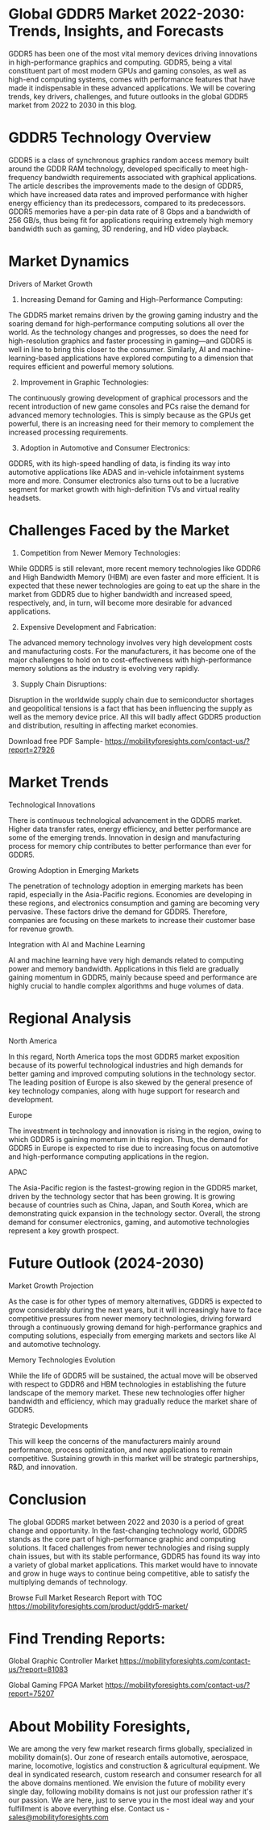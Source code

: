 # Global GDDR5 Market 2022-2030: Trends, Insights, and Forecasts

GDDR5 has been one of the most vital memory devices driving innovations in high-performance graphics and computing. GDDR5, being a vital constituent part of most modern GPUs and gaming consoles, as well as high-end computing systems, comes with performance features that have made it indispensable in these advanced applications. We will be covering trends, key drivers, challenges, and future outlooks in the global GDDR5 market from 2022 to 2030 in this blog.

# GDDR5 Technology Overview

GDDR5 is a class of synchronous graphics random access memory built around the GDDR RAM technology, developed specifically to meet high-frequency bandwidth requirements associated with graphical applications. The article describes the improvements made to the design of GDDR5, which have increased data rates and improved performance with higher energy efficiency than its predecessors, compared to its predecessors. GDDR5 memories have a per-pin data rate of 8 Gbps and a bandwidth of 256 GB/s, thus being fit for applications requiring extremely high memory bandwidth such as gaming, 3D rendering, and HD video playback.

# Market Dynamics

Drivers of Market Growth

1. Increasing Demand for Gaming and High-Performance Computing:

The GDDR5 market remains driven by the growing gaming industry and the soaring demand for high-performance computing solutions all over the world. As the technology changes and progresses, so does the need for high-resolution graphics and faster processing in gaming—and GDDR5 is well in line to bring this closer to the consumer. Similarly, AI and machine-learning-based applications have explored computing to a dimension that requires efficient and powerful memory solutions.

2. Improvement in Graphic Technologies:

The continuously growing development of graphical processors and the recent introduction of new game consoles and PCs raise the demand for advanced memory technologies. This is simply because as the GPUs get powerful, there is an increasing need for their memory to complement the increased processing requirements.

3. Adoption in Automotive and Consumer Electronics:

GDDR5, with its high-speed handling of data, is finding its way into automotive applications like ADAS and in-vehicle infotainment systems more and more. Consumer electronics also turns out to be a lucrative segment for market growth with high-definition TVs and virtual reality headsets.

# Challenges Faced by the Market

1. Competition from Newer Memory Technologies:

While GDDR5 is still relevant, more recent memory technologies like GDDR6 and High Bandwidth Memory (HBM) are even faster and more efficient. It is expected that these newer technologies are going to eat up the share in the market from GDDR5 due to higher bandwidth and increased speed, respectively, and, in turn, will become more desirable for advanced applications.

2. Expensive Development and Fabrication:

The advanced memory technology involves very high development costs and manufacturing costs. For the manufacturers, it has become one of the major challenges to hold on to cost-effectiveness with high-performance memory solutions as the industry is evolving very rapidly.

3. Supply Chain Disruptions:

Disruption in the worldwide supply chain due to semiconductor shortages and geopolitical tensions is a fact that has been influencing the supply as well as the memory device price. All this will badly affect GDDR5 production and distribution, resulting in affecting market economies.

Download free PDF Sample- https://mobilityforesights.com/contact-us/?report=27926

# Market Trends

Technological Innovations

There is continuous technological advancement in the GDDR5 market. Higher data transfer rates, energy efficiency, and better performance are some of the emerging trends. Innovation in design and manufacturing process for memory chip contributes to better performance than ever for GDDR5.

Growing Adoption in Emerging Markets

The penetration of technology adoption in emerging markets has been rapid, especially in the Asia-Pacific regions. Economies are developing in these regions, and electronics consumption and gaming are becoming very pervasive. These factors drive the demand for GDDR5. Therefore, companies are focusing on these markets to increase their customer base for revenue growth.

Integration with AI and Machine Learning

AI and machine learning have very high demands related to computing power and memory bandwidth. Applications in this field are gradually gaining momentum in GDDR5, mainly because speed and performance are highly crucial to handle complex algorithms and huge volumes of data.

# Regional Analysis

North America


In this regard, North America tops the most GDDR5 market exposition because of its powerful technological industries and high demands for better gaming and improved computing solutions in the technology sector. The leading position of Europe is also skewed by the general presence of key technology companies, along with huge support for research and development.

Europe

The investment in technology and innovation is rising in the region, owing to which GDDR5 is gaining momentum in this region. Thus, the demand for GDDR5 in Europe is expected to rise due to increasing focus on automotive and high-performance computing applications in the region.

APAC

The Asia-Pacific region is the fastest-growing region in the GDDR5 market, driven by the technology sector that has been growing. It is growing because of countries such as China, Japan, and South Korea, which are demonstrating quick expansion in the technology sector. Overall, the strong demand for consumer electronics, gaming, and automotive technologies represent a key growth prospect.

# Future Outlook (2024-2030)

Market Growth Projection

As the case is for other types of memory alternatives, GDDR5 is expected to grow considerably during the next years, but it will increasingly have to face competitive pressures from newer memory technologies, driving forward through a continuously growing demand for high-performance graphics and computing solutions, especially from emerging markets and sectors like AI and automotive technology.

Memory Technologies Evolution

While the life of GDDR5 will be sustained, the actual move will be observed with respect to GDDR6 and HBM technologies in establishing the future landscape of the memory market. These new technologies offer higher bandwidth and efficiency, which may gradually reduce the market share of GDDR5.

Strategic Developments

This will keep the concerns of the manufacturers mainly around performance, process optimization, and new applications to remain competitive. Sustaining growth in this market will be strategic partnerships, R&D, and innovation.

# Conclusion

The global GDDR5 market between 2022 and 2030 is a period of great change and opportunity. In the fast-changing technology world, GDDR5 stands as the core part of high-performance graphic and computing solutions. It faced challenges from newer technologies and rising supply chain issues, but with its stable performance, GDDR5 has found its way into a variety of global market applications. This market would have to innovate and grow in huge ways to continue being competitive, able to satisfy the multiplying demands of technology.



Browse Full Market Research Report with TOC https://mobilityforesights.com/product/gddr5-market/


# Find Trending Reports:

Global Graphic Controller Market https://mobilityforesights.com/contact-us/?report=81083


Global Gaming FPGA Market https://mobilityforesights.com/contact-us/?report=75207

# About Mobility Foresights,
We are among the very few market research firms globally, specialized in mobility domain(s). Our zone of research entails automotive, aerospace, marine, locomotive, logistics and construction & agricultural equipment. We deal in syndicated research, custom research and consumer research for all the above domains mentioned.
We envision the future of mobility every single day, following mobility domains is not just our profession rather it's our passion. We are here, just to serve you in the most ideal way and your fulfillment is above everything else. Contact us -  sales@mobilityforesights.com
